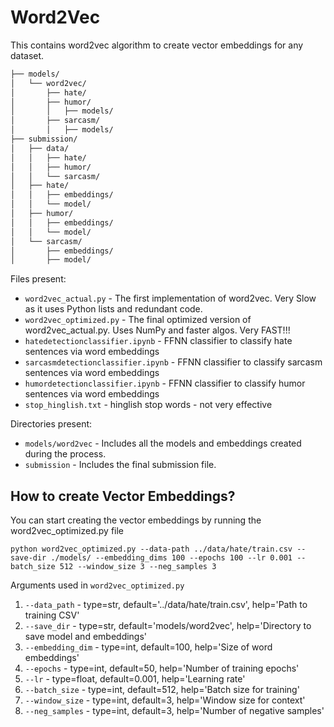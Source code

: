 # Word2Vec 


This contains word2vec algorithm to create vector embeddings for any dataset. 


<!-- TREEVIEW START -->
```bash
├── models/
│   └── word2vec/
│       ├── hate/
│       ├── humor/
│       │   ├── models/
│       ├── sarcasm/
│       │   ├── models/
├── submission/
│   ├── data/
│   │   ├── hate/
│   │   ├── humor/
│   │   └── sarcasm/
│   ├── hate/
│   │   ├── embeddings/
│   │   └── model/
│   ├── humor/
│   │   ├── embeddings/
│   │   └── model/
│   └── sarcasm/
│       ├── embeddings/
│       ├── model/
```

<!-- TREEVIEW END -->



Files present:


- `word2vec_actual.py` - The first implementation of word2vec. Very Slow as it uses Python lists and redundant code.
- `word2vec_optimized.py` - The final optimized version of word2vec_actual.py. Uses NumPy and faster algos. Very FAST!!!
- `hatedetectionclassifier.ipynb` - FFNN classifier to classify hate sentences via word embeddings
- `sarcasmdetectionclassifier.ipynb` - FFNN classifier to classify sarcasm sentences via word embeddings
- `humordetectionclassifier.ipynb` - FFNN classifier to classify humor sentences via word embeddings
- `stop_hinglish.txt` - hinglish stop words - not very effective

Directories present:

- `models/word2vec` - Includes all the models and embeddings created during the process.
- `submission` - Includes the final submission file.


## How to create Vector Embeddings?
You can start creating the vector embeddings by running the word2vec_optimized.py file
``` console
python word2vec_optimized.py --data-path ../data/hate/train.csv --save-dir ./models/ --embedding_dims 100 --epochs 100 --lr 0.001 --batch_size 512 --window_size 3 --neg_samples 3

```

Arguments used in `word2vec_optimized.py`
1.  `--data_path`  -  type=str, default='../data/hate/train.csv', help='Path to training CSV'
2. `--save_dir`  -  type=str, default='models/word2vec', help='Directory to save model and embeddings'
3. `--embedding_dim`  -  type=int, default=100, help='Size of word embeddings'
4. `--epochs`  -  type=int, default=50, help='Number of training epochs'
5. `--lr`  -  type=float, default=0.001, help='Learning rate'
6. `--batch_size`  -  type=int, default=512, help='Batch size for training'
7. `--window_size`  -  type=int, default=3, help='Window size for context'
8. `--neg_samples`  -  type=int, default=3, help='Number of negative samples'
